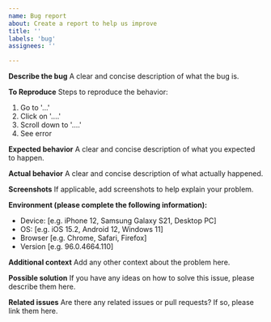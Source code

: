 ```yaml
---
name: Bug report
about: Create a report to help us improve
title: ''
labels: 'bug'
assignees: ''

---
```


**Describe the bug**
A clear and concise description of what the bug is.

**To Reproduce**
Steps to reproduce the behavior:
1. Go to '...'
2. Click on '....'
3. Scroll down to '....'
4. See error

**Expected behavior**
A clear and concise description of what you expected to happen.

**Actual behavior**
A clear and concise description of what actually happened.

**Screenshots**
If applicable, add screenshots to help explain your problem.

**Environment (please complete the following information):**
 - Device: [e.g. iPhone 12, Samsung Galaxy S21, Desktop PC]
 - OS: [e.g. iOS 15.2, Android 12, Windows 11]
 - Browser [e.g. Chrome, Safari, Firefox]
 - Version [e.g. 96.0.4664.110]

**Additional context**
Add any other context about the problem here.

**Possible solution**
If you have any ideas on how to solve this issue, please describe them here.

**Related issues**
Are there any related issues or pull requests? If so, please link them here.
